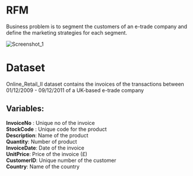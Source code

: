 # RFM

Business problem is to segment the customers of an e-trade company and define the marketing
strategies for each segment.

![Screenshot_1](https://user-images.githubusercontent.com/31575542/133003914-9b6e74fc-d23f-42cd-942b-71291357f81c.jpg)


# Dataset

Online_Retail_II dataset contains the invoices of the transactions between 01/12/2009 - 09/12/2011 of a UK-based e-trade company

## Variables:

**InvoiceNo** : Unique no of the invoice \
**StockCode** : Unique code for the product\
**Description**: Name of the product\
**Quantity**: Number of product\
**InvoiceDate**: Date of the invoice\
**UnitPrice**: Price of the invoice (£)\
**CustomerID**: Unique number of the customer\
**Country**: Name of the country

